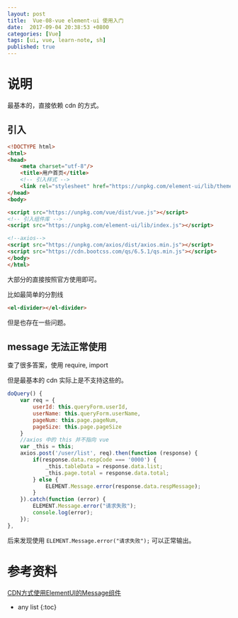 ```yaml
---
layout: post
title:  Vue-08-vue element-ui 使用入门
date:  2017-09-04 20:38:53 +0800
categories: [Vue]
tags: [ui, vue, learn-note, sh]
published: true
---
```


# 说明

最基本的，直接依赖 cdn 的方式。

## 引入

```html
<!DOCTYPE html>
<html>
<head>
    <meta charset="utf-8"/>
    <title>用户首页</title>
    <!-- 引入样式 -->
    <link rel="stylesheet" href="https://unpkg.com/element-ui/lib/theme-chalk/index.css"/>
</head>
<body>

<script src="https://unpkg.com/vue/dist/vue.js"></script>
<!-- 引入组件库 -->
<script src="https://unpkg.com/element-ui/lib/index.js"></script>

<!--axios-->
<script src="https://unpkg.com/axios/dist/axios.min.js"></script>
<script src="https://cdn.bootcss.com/qs/6.5.1/qs.min.js"></script>
</body>
</html>
```

大部分的直接按照官方使用即可。

比如最简单的分割线

```html
<el-divider></el-divider>
```

但是也存在一些问题。

## message 无法正常使用

查了很多答案，使用 require, import

但是最基本的 cdn 实际上是不支持这些的。

```js
doQuery() {
    var req = {
        userId: this.queryForm.userId,
        userName: this.queryForm.userName,
        pageNum: this.page.pageNum,
        pageSize: this.page.pageSize
    }
    //axios 中的 this 并不指向 vue
    var _this = this;
    axios.post('/user/list', req).then(function (response) {
        if(response.data.respCode === '0000') {
            _this.tableData = response.data.list;
            _this.page.total = response.data.total;
        } else {
            ELEMENT.Message.error(response.data.respMessage);
        }
    }).catch(function (error) {
        ELEMENT.Message.error("请求失败");
        console.log(error);
    });
},
```

后来发现使用 `ELEMENT.Message.error("请求失败");` 可以正常输出。

# 参考资料

[CDN方式使用ElementUI的Message组件](https://blog.csdn.net/mouday/article/details/106754088)

* any list
{:toc}